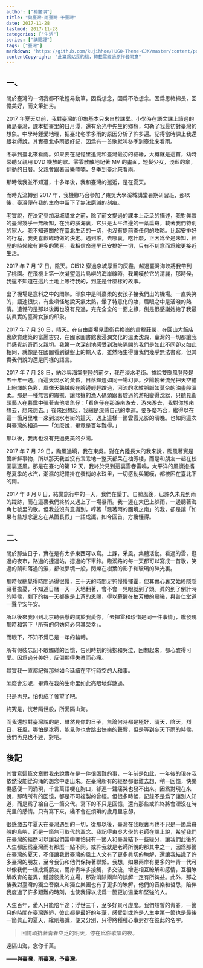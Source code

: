 ```yaml
---
author: ["楊鑒琪"]
title: "與臺灣·雨臺灣·予臺灣"
date: 2017-11-28
lastmod: 2017-11-28
categories: ["生活"]
series: ["講閒譚"]
tags: ["臺灣"]
markdown: 'https://github.com/kujihhoe/HUGO-Theme-CJK/master/content/post/136yutdwj.md'
contentCopyright: "此篇爲站長約稿，轉載需經過原作者同意"
---
```


## 一、

關於臺灣的一切我都不敢輕易動筆。因爲想念，因爲不敢想念。因爲思緒綿長，回憶美好，而文筆拙劣。

2017 年夏天以前，我對臺灣的印象基本只來自於課堂。小學時在語文課上讀過的寶島臺灣，課本插畫里的日月潭，還有余光中先生的<v>鄕愁</v>，勾勒了我最初對臺灣的想象。中學時鍾愛地理，把臺北冬季多雨的原因分析了許多遍。記得當時課上我還跟老師說，其實臺北多雨很好記，因爲有一首歌就叫<v>冬季到臺北來看雨</v>。

冬季到臺北來看雨。如果要在記憶里追溯和臺灣最初的結緣，大概就是這首，幼時常聽父親用 DVD 機放的歌。零零散散地記著 MV 的畫面，短髮少女，淺藍的傘，翻動的日曆。父親會跟著音樂喃喃，冬季到臺北來看雨。

那時候我並不知道，十多年後，我和臺灣的邂逅，是在夏天。

而時光流轉到 2017 年，我機緣巧合參加了東吳大學溪城講堂暑期研習班，那以後，臺灣便在我的生命中留下了無法磨滅的刻痕。

老實說，在決定參加溪城講堂之前，除了前文提過的課本上泛泛的描述，我對眞實的臺灣幾乎一無所知，在我的腦海裏，它只是太平洋邊的一葉扁舟，載著我們特別的家人。我不知道關於在臺北生活的一切，也沒有提前查任何的攻略。比起安排好的行程，我更喜歡臨時做的決定。遇到誰，去哪裏，吃什麼，正因爲全是未知，經歷的時候纔有更多的驚喜。我相信命運早已安排好一切，只有不刻意而爲纔更接近生活。

2017 年 7 月 17 日，陰天。CI512 穿過京城厚重的灰霾，越過臺灣海峽將我帶到了桃園。在飛機上第一次凝望這片島嶼的海岸線時，我驚嘆於它的清麗，那時候，我還不知道在這片土地上等待我的，到底是什麼樣的故事。

出了機場是意料之中的悶熱。印象中是叫嘉柔的女孩子接我們出的機場。一直笑笑的，語速很快，有些嗔怪地說天氣太熱，暈了特意化的妝，眉眼之中是活潑的熱情。遺憾的是那以後再也沒有見過，完完全全的一面之緣，倒是很感謝她給了我最初眞實的臺灣女孩的印象。

2017 年 7 月 20 日，晴天。在自由廣場見證衛兵換崗的肅穆莊嚴，在圓山大飯店裏欣賞建築的富麗古典，在國家圖書館裏浸潤文化的溫柔沈澱，臺灣的一切都讓我們感覺新奇而又親切。我第一次深刻地感受到海峽隔開的我們是如此不同卻又如此相同，就像是在國圖看到鍵盤上的輸入法，雖然陌生得讓我們幾乎無法書寫，但其實我們說的還是同樣的語言。

2017 年 7 月 28 日，納沙與海棠登陸的前夕，我在淡水老街。據說雙颱風登陸是五十年一遇，而這天淡水的黃昏，日落輝煌如同一場幻夢。夕陽輓著流光把天空繪上絢爛的色彩，風像天鵝絨般在臉邊輕輕蹭過，河流的水紋脈脈如莫奈的油畫般溫柔。那是一種無言的震撼，讓熙攘的漁人碼頭跟著駛過的游船變得沈默，只聽見街頭藝人在暮靄中彈著吉他唱<v>魚仔</v>：「看魚仔在那游來游去，游來游去，我對你想來想去，想來想去。」後來回想起，我總是深感自己的幸運。要多麼巧合，纔得以在這一箇月里唯一來到淡水老街的這天，遇上這樣一箇雲霞光影的晴晚。也如同這次與臺灣的相遇——「怎麼說，畢竟是百年難得。」

那以後，我再也沒有見過更美的夕陽。

2017 年 7 月 29 日，颱風過境，我在東吳。對在內陸長大的我來說，颱風著實是箇新鮮事物，所以那天我並沒有乖乖地一整天都呆在柚芳樓，而是和朋友一起在校園裏逐風。那是在臺北的第 12 天，我終於見到這裏雲卷雷鳴，太平洋的風擁抱攜卷夏季的水汽，潮濕的記憶掛在發梢的水珠里，一切感動與驚嘆，都被困在臺北下的雨。

2017 年 8 月 8 日，結業旅行中的一天，我們在墾丁。自颱風後，已許久未見到雨的蹤跡，而在這裏我們終於又遇上了一場暴雨。我一邊在大巴上躲雨，一邊聽著<v>海角七號</v>里的歌。但我並沒有意識到，哼著「飄著雨的國境之南」的我，卻是讓「如果有些想念遺忘在某箇長假」一語成讖，如今回首，方纔懂得。

## 二、

關於那些日子，實在是有太多東西可以寫。上課，采風，集體活動。看過的雲，逛過的夜市，路過的捷運站，摁過的下車鈴。臨溪路的每一天都可以寫成一首歌，笑過的鬧和落過的淚，都似夢境一般，閃爍在樹葉的影子和玻璃的碎光裏。

那時候總覺得時間過得很慢，三十天的時間足夠慢慢揮霍，但其實心裏又始終隱隱藏著擔憂，不知道日曆一天一天地翻著，會不會一晃眼就到了頭。眞的到了倒計時的時候，剩下的每一天都像是上蒼的恩賜，得以蘇醒在柚芳樓的晨曦，與普仁堂道一聲早安午安。

所以後來我回到北京聽張懸的<v>關於我愛你</v>，「去揮霍和珍惜是同一件事情」，纔發現那時和當下「所有的何妨何必何其榮幸」。

而眼下，不知不覺已是一年的輪轉。

所有假裝忘記不敢觸碰的回憶，告別時刻的擁抱和哭泣，回想起來，都心酸得可愛。因爲過分美好，反倒顯得失眞而心痛。

其實我一直都記得那些如今延續在平行時空的人和事。

怎麼會忘呢，畢竟在我的生命里如此亮眼地鮮艷過。

只是再見，怕也成了奢望了吧。

終究是，恍若隔世般，所愛隔山海。

而我還想對臺灣說的是，雖然見你的日子，無論何時都是極好，晴天，陰天，烈日，狂風，哪怕是冰雹，能見你也會跳出快樂的聲響，但是等到冬天下雨的時候，我們再見也不遲，對吧。

## 後記

其實寫這篇文章對我來說實在是一件很困難的事，一年前是如此，一年後的現在我依然沒能從洶涌的想念中走出來。在臺灣所有的經歷都很難去想，稍一回憶，快樂傷感便一同涌現，千言萬語哽在胸口，卻連一聲痛哭也發不出來。因爲對現在來說，那時所有的回憶，都是不可複製的曾經。但很多時候，記錄不是爲了讓別人知道，而是爲了給自己一箇交代。寫下的不只是回憶，還有那些或許終將會湮沒在時光里的感情。只有寫下來，纔不會在煩瑣的歲月里忘卻。

很感激去年夏天在臺灣遇到的一切，從那以後，臺灣在我眼裏再也不只是一箇扁舟般的島嶼，而是一箇無可取代的牽念。我記得東吳大學的老師在課上說，希望我們在臺灣的經歷可以讓我們當中哪怕只有一箇人和臺灣結下一些緣分，讓我們此後的人生都因爲臺灣而有那麼一點不同。或許我就是老師所說的那其中之一，因爲那箇在臺灣的夏天，不僅讓我對臺灣的風土人文有了更多眞切的瞭解，還讓我結識了許多臺灣的朋友，至今我仍和他們保持著聯繫。我想，如果兩岸有更多的年靑一代可以像我們一樣成爲朋友，兩岸靑年多接觸，多交流，增進相互瞭解和感情，互相瞭解教育的差異，體諒彼此的立場，那對消除兩岸的誤解一定有所裨益。此外，那之後我對臺灣的獨立音樂人和獨立樂團也有了更多的瞭解，他們的音樂和哲思，陪伴我度過了許多艱難的時刻，也使我得以成爲一箇更加溫柔和堅強的人。

人生百年，愛人只能陪半途；浮世三千，至多好景可虛度。我們短暫的靑春，一箇月的時間在臺灣邂逅，彼此都是最好的年華，感受到或許是人生中第一箇也是最後一箇眞正的夏天，纔剛熟識，便又分別，只得將種種心事封存在彼此的名字。

> 回憶頑抗著靑春空乏的明天，停在爲你歌唱的夜。

遠隔山海，念你千萬。

**——與臺灣，雨臺灣，予臺灣。**
